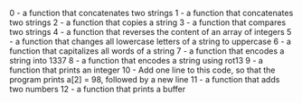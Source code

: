 0 - a function that concatenates two strings
1 - a function that concatenates two strings
2 - a function that copies a string
3 - a function that compares two strings
4 - a function that reverses the content of an array of integers
5 - a function that changes all lowercase letters of a string to uppercase
6 - a function that capitalizes all words of a string
7 - a function that encodes a string into 1337
8 - a function that encodes a string using rot13
9 - a function that prints an integer
10 - Add one line to this code, so that the program prints a[2] = 98, followed by a new line
11 - a function that adds two numbers
12 - a function that prints a buffer
